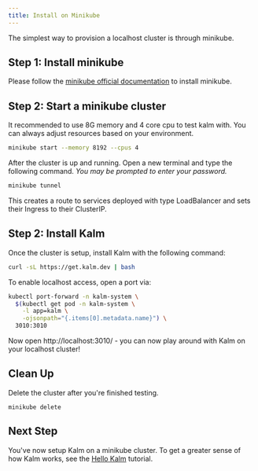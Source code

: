 ```yaml
---
title: Install on Minikube
---
```


The simplest way to provision a localhost cluster is through minikube.

## Step 1: Install minikube

Please follow the [minikube official documentation](https://kubernetes.io/docs/tasks/tools/install-minikube/) to install minikube.

## Step 2: Start a minikube cluster

It recommended to use 8G memory and 4 core cpu to test kalm with. You can always adjust resources based on your environment.

```bash
minikube start --memory 8192 --cpus 4
```

After the cluster is up and running. Open a new terminal and type the following command. _You may be prompted to enter your password._

```bash
minikube tunnel
```

This creates a route to services deployed with type LoadBalancer and sets their Ingress to their ClusterIP.

## Step 2: Install Kalm

Once the cluster is setup, install Kalm with the following command:

```bash
curl -sL https://get.kalm.dev | bash
```

To enable localhost access, open a port via:

```bash
kubectl port-forward -n kalm-system \
  $(kubectl get pod -n kalm-system \
    -l app=kalm \
    -ojsonpath="{.items[0].metadata.name}") \
  3010:3010
```

Now open http://localhost:3010/ - you can now play around with Kalm on your localhost cluster!

## Clean Up

Delete the cluster after you're finished testing.

```
minikube delete
```

## Next Step

You've now setup Kalm on a minikube cluster. To get a greater sense of how Kalm works, see the [Hello Kalm](./tut-hello.md) tutorial.
